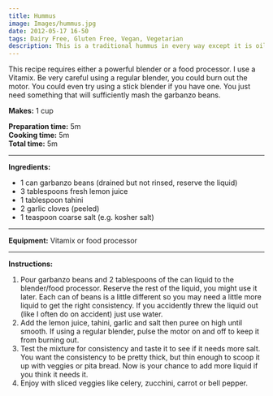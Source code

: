 ```yaml
---
title: Hummus
image: Images/hummus.jpg
date: 2012-05-17 16-50
tags: Dairy Free, Gluten Free, Vegan, Vegetarian
description: This is a traditional hummus in every way except it is oil-free which in this case means less calories! Serve with fresh veggies for a healthy snack, or a last minute appetizer that can be ready in 5 minutes.
---
```

This recipe requires either a powerful blender or a food processor. I use a Vitamix. Be very careful using a regular blender, you could burn out the motor. You could even try using a stick blender if you have one. You just need something that will sufficiently mash the garbanzo beans.


**Makes:** 1 cup  

**Preparation time:** 5m  
**Cooking time:** 5m  
**Total time:** 5m

---

**Ingredients:**

- 1  can garbanzo beans (drained but not rinsed, reserve the liquid)
- 3 tablespoons fresh lemon juice
- 1 tablespoon tahini
- 2 garlic cloves (peeled)
- 1 teaspoon coarse salt (e.g. kosher salt)


---

**Equipment:** Vitamix or food processor

---

**Instructions:**

1. Pour garbanzo beans and 2 tablespoons of the can liquid to the blender/food processor. Reserve the rest of the liquid, you might use it later. Each can of beans is a little different so you may need a little more liquid to get the right consistency. If you accidently threw the liquid out (like I often do on accident) just use water.
1. Add the lemon juice, tahini, garlic and salt then puree on high until smooth. If using a regular blender, pulse the motor on and off to keep it from burning out. 
1. Test the mixture for consistency and taste it to see if it needs more salt. You want the consistency to be pretty thick, but thin enough to scoop it up with veggies or pita bread. Now is your chance to add more liquid if you think it needs it. 
1. Enjoy with sliced veggies like celery, zucchini, carrot or bell pepper. 

